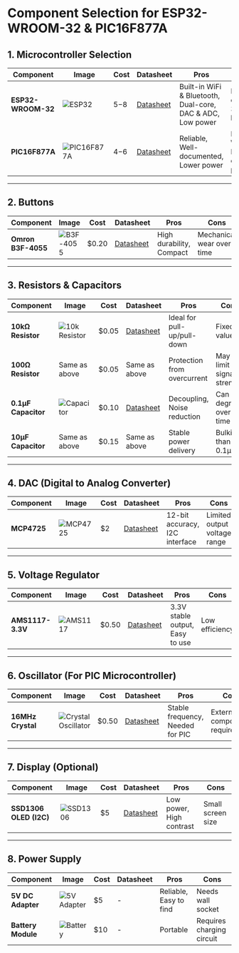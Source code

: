 # Component Selection for ESP32-WROOM-32 & PIC16F877A

## 1. **Microcontroller Selection**

| Component | Image | Cost | Datasheet | Pros | Cons |
|-----------|-------|------|-----------|------|------|
| **ESP32-WROOM-32** | ![ESP32](https://upload.wikimedia.org/wikipedia/commons/thumb/4/46/ESP-WROOM-32.jpg/200px-ESP-WROOM-32.jpg) | $5-$8 | [Datasheet](https://www.espressif.com/sites/default/files/documentation/esp32-wroom-32_datasheet_en.pdf) | Built-in WiFi & Bluetooth, Dual-core, DAC & ADC, Low power | Higher complexity, 3.3V logic level |
| **PIC16F877A** | ![PIC16F877A](https://upload.wikimedia.org/wikipedia/commons/thumb/9/9c/PIC16F877A.jpg/200px-PIC16F877A.jpg) | $4-$6 | [Datasheet](https://ww1.microchip.com/downloads/en/DeviceDoc/39582b.pdf) | Reliable, Well-documented, Lower power | No built-in WiFi/Bluetooth, Less computing power |

---

## 2. **Buttons**

| Component | Image | Cost | Datasheet | Pros | Cons |
|-----------|-------|------|-----------|------|------|
| **Omron B3F-4055** | ![B3F-4055](https://www.omron.com/ecb/products/images/btn_b3f-e_1.jpg) | $0.20 | [Datasheet](https://omronfs.omron.com/en_US/ecb/products/pdf/en-b3f.pdf) | High durability, Compact | Mechanical wear over time |

---

## 3. **Resistors & Capacitors**

| Component | Image | Cost | Datasheet | Pros | Cons |
|-----------|-------|------|-----------|------|------|
| **10kΩ Resistor** | ![10k Resistor](https://upload.wikimedia.org/wikipedia/commons/thumb/2/2f/Resistor.jpg/200px-Resistor.jpg) | $0.05 | [Datasheet](https://www.vishay.com/docs/28722/crcw.pdf) | Ideal for pull-up/pull-down | Fixed value |
| **100Ω Resistor** | Same as above | $0.05 | Same as above | Protection from overcurrent | May limit signal strength |
| **0.1µF Capacitor** | ![Capacitor](https://upload.wikimedia.org/wikipedia/commons/thumb/9/91/Ceramic_Capacitors.jpg/200px-Ceramic_Capacitors.jpg) | $0.10 | [Datasheet](https://www.murata.com/en-us/products/capacitor/mlcc) | Decoupling, Noise reduction | Can degrade over time |
| **10µF Capacitor** | Same as above | $0.15 | Same as above | Stable power delivery | Bulkier than 0.1µF |

---

## 4. **DAC (Digital to Analog Converter)**

| Component | Image | Cost | Datasheet | Pros | Cons |
|-----------|-------|------|-----------|------|------|
| **MCP4725** | ![MCP4725](https://upload.wikimedia.org/wikipedia/commons/thumb/8/80/MCP4725_Breakout.jpg/200px-MCP4725_Breakout.jpg) | $2 | [Datasheet](https://www.microchip.com/en-us/product/MCP4725) | 12-bit accuracy, I2C interface | Limited output voltage range |

---

## 5. **Voltage Regulator**

| Component | Image | Cost | Datasheet | Pros | Cons |
|-----------|-------|------|-----------|------|------|
| **AMS1117-3.3V** | ![AMS1117](https://upload.wikimedia.org/wikipedia/commons/thumb/e/e2/AMS1117_Regulator.jpg/200px-AMS1117_Regulator.jpg) | $0.50 | [Datasheet](https://www.advanced-monolithic.com/pdf/ds1117.pdf) | 3.3V stable output, Easy to use | Low efficiency |

---

## 6. **Oscillator (For PIC Microcontroller)**

| Component | Image | Cost | Datasheet | Pros | Cons |
|-----------|-------|------|-----------|------|------|
| **16MHz Crystal** | ![Crystal Oscillator](https://upload.wikimedia.org/wikipedia/commons/thumb/2/22/Quartz_Crystal.jpg/200px-Quartz_Crystal.jpg) | $0.50 | [Datasheet](https://www.microchip.com/wwwproducts/en/PIC16F877A) | Stable frequency, Needed for PIC | External components required |

---

## 7. **Display (Optional)**

| Component | Image | Cost | Datasheet | Pros | Cons |
|-----------|-------|------|-----------|------|------|
| **SSD1306 OLED (I2C)** | ![SSD1306](https://upload.wikimedia.org/wikipedia/commons/thumb/f/fb/SSD1306_Display.jpg/200px-SSD1306_Display.jpg) | $5 | [Datasheet](https://cdn-shop.adafruit.com/datasheets/SSD1306.pdf) | Low power, High contrast | Small screen size |

---

## 8. **Power Supply**

| Component | Image | Cost | Datasheet | Pros | Cons |
|-----------|-------|------|-----------|------|------|
| **5V DC Adapter** | ![5V Adapter](https://upload.wikimedia.org/wikipedia/commons/thumb/d/dc/5V_Power_Adapter.jpg/200px-5V_Power_Adapter.jpg) | $5 | - | Reliable, Easy to find | Needs wall socket |
| **Battery Module** | ![Battery](https://upload.wikimedia.org/wikipedia/commons/thumb/8/8a/Lithium_18650_Battery.jpg/200px-Lithium_18650_Battery.jpg) | $10 | - | Portable | Requires charging circuit |
